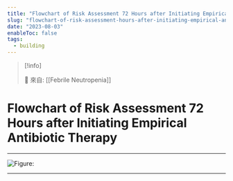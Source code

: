 ```yaml
---
title: "Flowchart of Risk Assessment 72 Hours after Initiating Empirical Antibiotic Therapy"
slug: "flowchart-of-risk-assessment-hours-after-initiating-empirical-antibiotic-therapy"
date: "2023-08-03"
enableToc: false
tags:
  - building
---
```


> [!info]
>
> 🌱 來自: [[Febrile Neutropenia]]

# Flowchart of Risk Assessment 72 Hours after Initiating Empirical Antibiotic Therapy

---

![Figure: ](https://i.imgur.com/de5s3kP.png)

---
